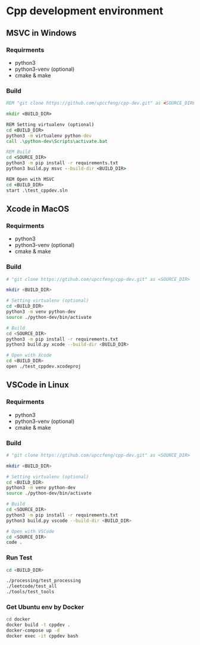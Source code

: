 # Cpp development environment

## MSVC in Windows

### Requirments

* python3
* python3-venv (optional)
* cmake & make

### Build

```bat
REM "git clone https://github.com/upccfeng/cpp-dev.git" as <SOURCE_DIR>

mkdir <BUILD_DIR>

REM Setting virtualenv (optional)
cd <BUILD_DIR>
python3 -m virtualenv python-dev
call .\python-dev\Scripts\activate.bat

REM Build
cd <SOURCE_DIR>
python3 -m pip install -r requirements.txt
python3 build.py msvc --build-dir <BUILD_DIR>

REM Open with MSVC
cd <BUILD_DIR>
start .\test_cppdev.sln
```

## Xcode in MacOS

### Requirments

* python3
* python3-venv (optional)
* cmake & make

### Build

```bash
# "git clone https://gtihub.com/upccfeng/cpp-dev.git" as <SOURCE_DIR>

mkdir <BUILD_DIR>

# Setting virtualenv (optional)
cd <BUILD_DIR>
python3 -m venv python-dev
source ./python-dev/bin/activate

# Build
cd <SOURCE_DIR>
python3 -m pip install -r requirements.txt
python3 build.py xcode --build-dir <BUILD_DIR>

# Open with Xcode
cd <BUILD_DIR>
open ./test_cppdev.xcodeproj
```

## VSCode in Linux

### Requirments

* python3
* python3-venv (optional)
* cmake & make

### Build

```bash
# "git clone https://gtihub.com/upccfeng/cpp-dev.git" as <SOURCE_DIR>

mkdir <BUILD_DIR>

# Setting virtualenv (optional)
cd <BUILD_DIR>
python3 -m venv python-dev
source ./python-dev/bin/activate

# Build
cd <SOURCE_DIR>
python3 -m pip install -r requirements.txt
python3 build.py vscode --build-dir <BUILD_DIR>

# Open with VSCode
cd <SOURCE_DIR>
code .
```

### Run Test

```bash
cd <BUILD_DIR>

./processing/test_processing
./leetcode/test_all
./tools/test_tools
```

### Get Ubuntu env by Docker

```bash
cd docker
docker build -t cppdev .
docker-compose up -d
docker exec -it cppdev bash
```